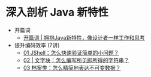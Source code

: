 # 深入剖析 Java 新特性

* 开篇词
  - [开篇词 | 拥抱Java新特性，像设计者一样工作和思考](00.md)
* 提升编码效率 (7讲)
  - [01  JShell：怎么快速验证简单的小问题？](01.md)
  - [02 | 文字块：怎么编写所见即所得的字符串？](02.md)
  - [03  档案类：怎么精简地表达不可变数据？](03.md)




























